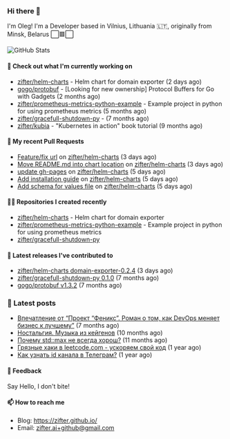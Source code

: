 ### Hi there 👋

I'm Oleg! I'm a Developer based in Vilnius, Lithuania 🇱🇹, originally from Minsk, Belarus ⬜🟥⬜

![GitHub Stats](https://github-readme-stats.vercel.app/api?username=zifter&count_private=true&theme=tokyonight&show_icons=true)

#### 👷 Check out what I'm currently working on

- [zifter/helm-charts](https://github.com/zifter/helm-charts) - Helm chart for domain exporter (2 days ago)
- [gogo/protobuf](https://github.com/gogo/protobuf) - [Looking for new ownership] Protocol Buffers for Go with Gadgets (2 months ago)
- [zifter/prometheus-metrics-python-example](https://github.com/zifter/prometheus-metrics-python-example) - Example project in python for using prometheus metrics (5 months ago)
- [zifter/gracefull-shutdown-py](https://github.com/zifter/gracefull-shutdown-py) -  (7 months ago)
- [zifter/kubia](https://github.com/zifter/kubia) - &#34;Kubernetes in action&#34; book tutorial (9 months ago)

#### 🔨 My recent Pull Requests

- [Feature/fix url](https://github.com/zifter/helm-charts/pull/13) on [zifter/helm-charts](https://github.com/zifter/helm-charts) (3 days ago)
- [Move README.md into chart location](https://github.com/zifter/helm-charts/pull/12) on [zifter/helm-charts](https://github.com/zifter/helm-charts) (3 days ago)
- [update gh-pages](https://github.com/zifter/helm-charts/pull/11) on [zifter/helm-charts](https://github.com/zifter/helm-charts) (5 days ago)
- [Add installation guide](https://github.com/zifter/helm-charts/pull/10) on [zifter/helm-charts](https://github.com/zifter/helm-charts) (5 days ago)
- [Add schema for values file](https://github.com/zifter/helm-charts/pull/9) on [zifter/helm-charts](https://github.com/zifter/helm-charts) (5 days ago)

#### 👨‍💻 Repositories I created recently
- [zifter/helm-charts](https://github.com/zifter/helm-charts) - Helm chart for domain exporter
- [zifter/prometheus-metrics-python-example](https://github.com/zifter/prometheus-metrics-python-example) - Example project in python for using prometheus metrics
- [zifter/gracefull-shutdown-py](https://github.com/zifter/gracefull-shutdown-py)

#### 🚀 Latest releases I've contributed to
- [zifter/helm-charts domain-exporter-0.2.4](https://github.com/zifter/helm-charts/releases/tag/domain-exporter-0.2.4) (3 days ago)
- [zifter/gracefull-shutdown-py 0.1.0](https://github.com/zifter/gracefull-shutdown-py/releases/tag/0.1.0) (7 months ago)
- [gogo/protobuf v1.3.2](https://github.com/gogo/protobuf/releases/tag/v1.3.2) (7 months ago)

### 📄 Latest posts
- [Впечатление от “Проект “Феникс”. Роман о том, как DevOps меняет бизнес к лучшему”](https://zifter.github.io/offtopic/2021/01/09/fenix-book-review.html) (7 months ago)
- [Ностальгия. Музыка из кейгенов](https://zifter.github.io/offtopic/2020/10/28/patch-music-nostalgia.html) (10 months ago)
- [Почему std::max не всегда хорош?](https://zifter.github.io/programming/2020/09/16/max-disassemble.html) (11 months ago)
- [Грязные хаки в leetcode.com - ускоряем свой код](https://zifter.github.io/programming/2020/09/06/leetcode-hack.html) (1 year ago)
- [Как узнать id канала в Телеграм?](https://zifter.github.io/chatbot/programming/2020/03/15/telegram_bot_api.html) (1 year ago)

#### 💬 Feedback

Say Hello, I don't bite!

#### 📫 How to reach me

- Blog: https://zifter.github.io/
- Email: zifter.ai+github@gmail.com
